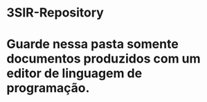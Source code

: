 # 3SIR-Repository
# Guarde nessa pasta somente documentos produzidos com um editor de linguagem de programação.
